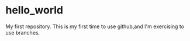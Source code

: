 # hello_world
My first repository.
This is my first time to use github,and I'm exercising to use branches.
